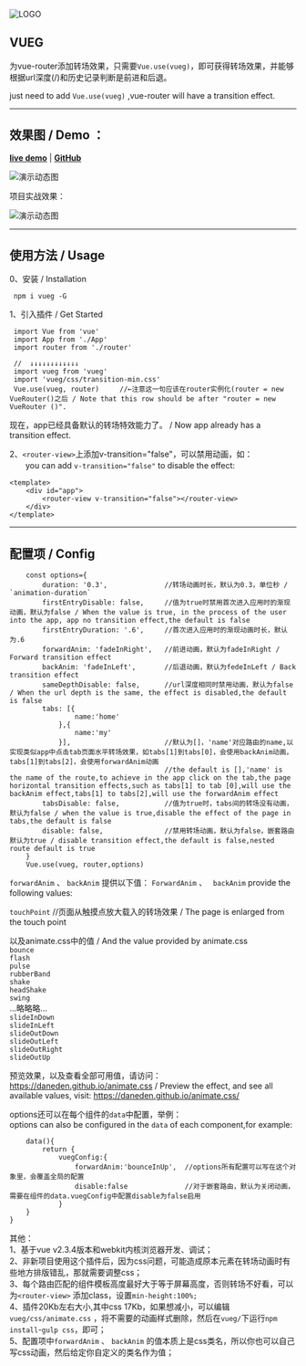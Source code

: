 ![LOGO][2]


## VUEG ##

为vue-router添加转场效果，只需要`Vue.use(vueg)`，即可获得转场效果，并能够根据url深度(/)和历史记录判断是前进和后退。

just need to add `Vue.use(vueg)` ,vue-router will have a transition effect.

----------


## 效果图 / Demo ： ##

**[live demo](https://jaweii.github.io/vueg/example/dist/#/)** | **[GitHub](https://github.com/jaweii/vueg)**

![演示动态图][1]

项目实战效果：

![演示动态图][3]

----------
## 使用方法 / Usage 

0、安装 / Installation

     npm i vueg -G

1、引入插件 / Get Started

     import Vue from 'vue' 
     import App from './App' 
     import router from './router'

     //  ↓↓↓↓↓↓↓↓↓↓↓↓
     import vueg from 'vueg'    
     import 'vueg/css/transition-min.css'
     Vue.use(vueg, router)     //←注意这一句应该在router实例化(router = new VueRouter()之后 / Note that this row should be after "router = new VueRouter ()".   
                                   

现在，app已经具备默认的转场特效能力了。 / Now app already has a transition effect.   


2、`<router-view>`上添加v-transition="false"，可以禁用动画，如：  
　　you can add `v-transition="false"` to disable the effect:  

    <template>
        <div id="app">
            <router-view v-transition="false"></router-view>
        </div>
    </template>
    
    
----------
## 配置项 / Config ##
        const options={  
            duration: '0.3',              //转场动画时长，默认为0.3，单位秒 / `animation-duration`  
            firstEntryDisable: false,     //值为true时禁用首次进入应用时的渐现动画，默认为false / When the value is true, in the process of the user into the app, app no transition effect,the default is false  
            firstEntryDuration: '.6',     //首次进入应用时的渐现动画时长，默认为.6  
            forwardAnim: 'fadeInRight',   //前进动画，默认为fadeInRight / Forward transition effect  
            backAnim: 'fadeInLeft',       //后退动画，默认为fedeInLeft / Back transition effect  
            sameDepthDisable: false,      //url深度相同时禁用动画，默认为false / When the url depth is the same, the effect is disabled,the default is false   
            tabs: [{
                    name:'home'
                },{
                    name:'my'
                }],                       //默认为[]，'name'对应路由的name,以实现类似app中点击tab页面水平转场效果，如tabs[1]到tabs[0]，会使用backAnim动画，tabs[1]到tabs[2]，会使用forwardAnim动画  
                                          //the default is [],'name' is the name of the route,to achieve in the app click on the tab,the page horizontal transition effects,such as tabs[1] to tab [0],will use the backAnim effect,tabs[1] to tabs[2],will use the forwardAnim effect
            tabsDisable: false,           //值为true时，tabs间的转场没有动画，默认为false / when the value is true,disable the effect of the page in tabs,the default is false  
            disable: false,               //禁用转场动画，默认为false，嵌套路由默认为true / disable transition effect,the default is false,nested route default is true  
        }  
        Vue.use(vueg, router,options)

  
`forwardAnim`  、  `backAnim` 提供以下值：
`ForwardAnim` 、 ` backAnim` provide the following values:
  
`touchPoint` //页面从触摸点放大载入的转场效果 / The page is enlarged from the touch point  
    
以及animate.css中的值 / And the value provided by animate.css  
`bounce`  
`flash`  
`pulse`  
`rubberBand`  
`shake`  
`headShake`  
`swing`  
...略略略...  
`slideInDown`  
`slideInLeft`  
`slideOutDown`  
`slideOutLeft`  
`slideOutRight`  
`slideOutUp`  

预览效果，以及查看全部可用值，请访问：https://daneden.github.io/animate.css / Preview the effect, and see all available values, visit: https://daneden.github.io/animate.css/  
  

options还可以在每个组件的`data`中配置，举例：  
options can also be configured in the `data` of each component,for example:

        data(){
            return {
                vuegConfig:{  
                    forwardAnim:'bounceInUp',  //options所有配置可以写在这个对象里，会覆盖全局的配置
                    disable:false              //对于嵌套路由，默认为关闭动画，需要在组件的data.vuegConfig中配置disable为false启用
                }
        }
    }


其他：  
1、基于vue v2.3.4版本和webkit内核浏览器开发、调试；  
2、非新项目使用这个插件后，因为css问题，可能造成原本元素在转场动画时有些地方排版错乱，那就需要调整css；  
3、每个路由匹配的组件模板高度最好大于等于屏幕高度，否则转场不好看，可以为`<router-view>`  添加class，设置`min-height:100%;`  
4、插件20Kb左右大小,其中css 17Kb，如果想减小，可以编辑`vueg/css/animate.css`  ，将不需要的动画样式删除，然后在`vueg/`下运行`npm install`-`gulp css`，即可；   
5、配置项中`forwardAnim` 、 `backAnim` 的值本质上是css类名，所以你也可以自己写css动画，然后给定你自定义的类名作为值；







  [1]: https://raw.githubusercontent.com/jaweii/vueg/master/image/GIF.gif
  [2]: https://raw.githubusercontent.com/jaweii/vueg/master/image/vueg.JPG
  [3]: https://raw.githubusercontent.com/jaweii/vueg/master/image/GIF33.gif
